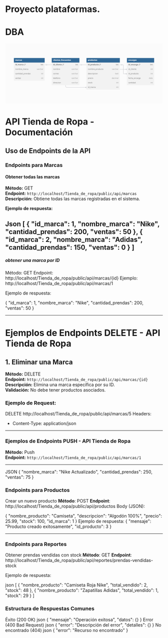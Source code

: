 # Proyecto plataformas.

# DBA
![alt text](image.png)


# API Tienda de Ropa - Documentación

## Uso de Endpoints de la API

### Endpoints para Marcas


#### Obtener todas las marcas
**Método:** GET  
**Endpoint:** `http://localhost/Tienda_de_ropa/public/api/marcas`  
**Descripción:** Obtiene todas las marcas registradas en el sistema.

**Ejemplo de respuesta:**

Json
[
  {
    "id_marca": 1,
    "nombre_marca": "Nike",
    "cantidad_prendas": 200,
    "ventas": 50
  },
  {
    "id_marca": 2,
    "nombre_marca": "Adidas",
    "cantidad_prendas": 150,
    "ventas": 0
  }
]
---------------------------------------------------------------------------------------
##### obtener una marca por ID 
Método: GET
Endpoint: http://localhost/Tienda_de_ropa/public/api/marcas/{id}
Ejemplo: http://localhost/Tienda_de_ropa/public/api/marcas/1

Ejemplo de respuesta:

{
  "id_marca": 1,
  "nombre_marca": "Nike",
  "cantidad_prendas": 200,
  "ventas": 50
}

---------------------------------------------------------------------------------
# Ejemplos de Endpoints DELETE - API Tienda de Ropa

## 1. Eliminar una Marca

**Método:** DELETE  
**Endpoint:** `http://localhost/Tienda_de_ropa/public/api/marcas/{id}`  
**Descripción:** Elimina una marca específica por su ID.  
**Validación:** No debe tener productos asociados.

### Ejemplo de Request:

DELETE http://localhost/Tienda_de_ropa/public/api/marcas/5
Headers:
 - Content-Type: application/json

---------------------------------------------------------------------------------
### Ejemplos de Endpoints PUSH - API Tienda de Ropa
**Método:** Push  
**Endpoint:** `http://localhost/Tienda_de_ropa/public/api/marcas/1`  


______________________________________________________________________________________

JSON
{
    "nombre_marca": "Nike Actualizado",
    "cantidad_prendas": 250,
    "ventas": 75
}





### Endpoints para Productos
Crear un nuevo producto
**Método**: POST
**Endpoint**: http://localhost/Tienda_de_ropa/public/api/productos
Body (JSON):

{
  "nombre_producto": "Camiseta",
  "descripcion": "Algodón 100%",
  "precio": 25.99,
  "stock": 100,
  "id_marca": 1
}
Ejemplo de respuesta:
{
  "mensaje": "Producto creado exitosamente",
  "id_producto": 3
}

---------------------------------------------------------------------
### Endpoints para Reportes
Obtener prendas vendidas con stock
**Método**: GET
**Endpoint**: http://localhost/Tienda_de_ropa/public/api/reportes/prendas-vendidas-stock

Ejemplo de respuesta:

json
[
  {
    "nombre_producto": "Camiseta Roja Nike",
    "total_vendido": 2,
    "stock": 48
  },
  {
    "nombre_producto": "Zapatillas Adidas",
    "total_vendido": 1,
    "stock": 29
  }
]


### Estructura de Respuestas Comunes
Éxito (200 OK)
json
{
  "mensaje": "Operación exitosa",
  "datos": {}
}
Error (400 Bad Request)
json
{
  "error": "Descripción del error",
  "detalles": {}
}
No encontrado (404)
json
{
  "error": "Recurso no encontrado"
}




